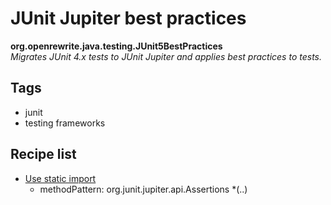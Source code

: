 # JUnit Jupiter best practices

**org.openrewrite.java.testing.JUnit5BestPractices**  
_Migrates JUnit 4.x tests to JUnit Jupiter and applies best practices to tests._

## Tags

* junit
* testing frameworks

## Recipe list

* [Use static import](../usestaticimport.md)
  * methodPattern: org.junit.jupiter.api.Assertions \*\(..\)


